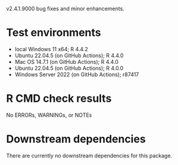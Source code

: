 v2.4.1.9000 bug fixes and minor enhancements.

# Test environments
* local Windows 11 x64; R 4.4.2
* Ubuntu 22.04.5 (on GitHub Actions); R 4.4.0
* Mac OS 14.7.1 (on GitHub Actions); R 4.4.0
* Ubuntu 22.04.5 (on GitHub Actions); R 4.0.0
* Windows Server 2022 (on GitHub Actions); r87417

# R CMD check results
No ERRORs, WARNINGs, or NOTEs

# Downstream dependencies
There are currently no downstream dependencies for this package.
